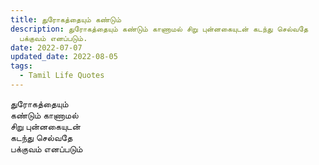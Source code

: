 ```yaml
---
title: துரோகத்தையும் கண்டும்
description: துரோகத்தையும் கண்டும் காணாமல் சிறு புன்னகையுடன் கடந்து செல்வதே
  பக்குவம் எனப்படும்.
date: 2022-07-07
updated_date: 2022-08-05
tags:
  - Tamil Life Quotes
---
```


துரோகத்தையும்  
கண்டும் காணாமல்  
சிறு புன்னகையுடன்  
கடந்து செல்வதே  
பக்குவம் எனப்படும்
